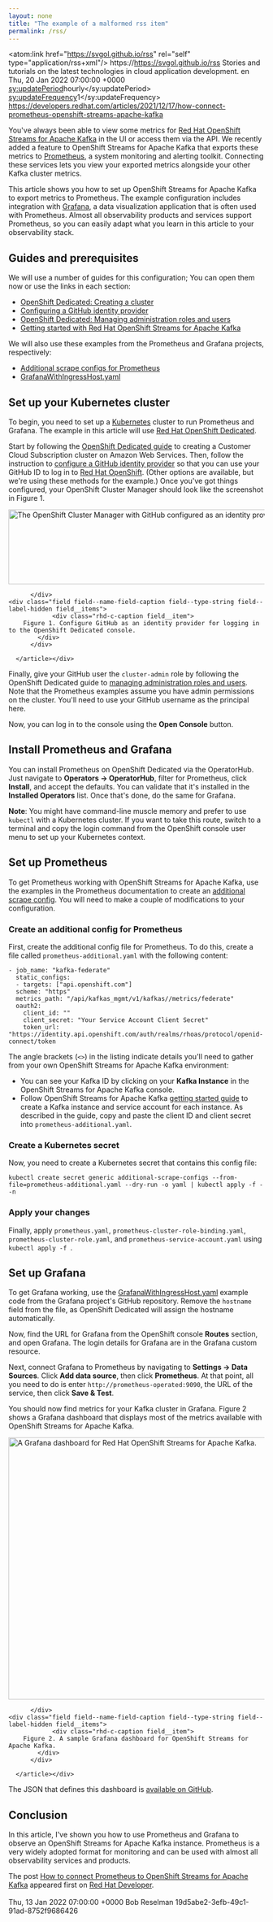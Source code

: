 ```yaml
---
layout: none
title: "The example of a malformed rss item"
permalink: /rss/
---
```


<rss version="2.0"
     xml:base="https://developers.redhat.com/"
     xmlns:atom="http://www.w3.org/2005/Atom">
  <channel>
    <atom:link href="https://svgol.github.io/rss" rel="self" type="application/rss+xml"/>
    <title>svgol' test feed</title>
    <link>https://https://svgol.github.io/rss</link>
    <description>
      Stories and tutorials on the latest technologies in cloud application development.
    </description>
    <language>en</language>
    <lastBuildDate>Thu, 20 Jan 2022 07:00:00 +0000</lastBuildDate>
    <sy:updatePeriod>hourly</sy:updatePeriod>
    <sy:updateFrequency>1</sy:updateFrequency>
    <item>
      <title>How to connect Prometheus to OpenShift Streams for Apache Kafka</title>
      <link>https://developers.redhat.com/articles/2021/12/17/how-connect-prometheus-openshift-streams-apache-kafka</link>
      <description>
<p>You've always been able to view some metrics for <a href="https://developers.redhat.com/products/red-hat-openshift-streams-for-apache-kafka/overview">Red Hat OpenShift Streams for Apache Kafka</a> in the UI or access them via the API. We recently added a feature to OpenShift Streams for Apache Kafka that exports these metrics to <a href="https://prometheus.io">Prometheus</a>, a system monitoring and alerting toolkit. Connecting these services lets you view your exported metrics alongside your other Kafka cluster metrics.</p>

<p>This article shows you how to set up OpenShift Streams for Apache Kafka to export metrics to Prometheus. The example configuration includes integration with <a href="https://grafana.com">Grafana</a>, a data visualization application that is often used with Prometheus. Almost all observability products and services support Prometheus, so you can easily adapt what you learn in this article to your observability stack.</p>

<h2>Guides and prerequisites</h2>

<p>We will use a number of guides for this configuration; You can open them now or use the links in each section:</p>

<ul><li><a href="https://access.redhat.com/documentation/en-us/openshift_dedicated/4/html/creating_a_cluster/index">OpenShift Dedicated: Creating a cluster</a></li>
	<li><a href="https://docs.openshift.com/dedicated/identity_providers/config-identity-providers.html#config-github-idp_config-identity-providers">Configuring a GitHub identity provider</a></li>
	<li><a href="https://access.redhat.com/documentation/en-us/openshift_dedicated/4/html/administering_your_cluster/osd-admin-roles">OpenShift Dedicated: Managing administration roles and users</a></li>
	<li><a href="https://access.redhat.com/documentation/en-us/red_hat_openshift_streams_for_apache_kafka/1/guide/f351c4bd-9840-42ef-bcf2-b0c9be4ee30a">Getting started with Red Hat OpenShift Streams for Apache Kafka</a></li>
</ul><p>We will also use these examples from the Prometheus and Grafana projects, respectively:</p>

<ul><li><a href="https://github.com/prometheus-operator/prometheus-operator/tree/main/example/additional-scrape-configs">Additional scrape configs for Prometheus</a></li>
	<li><a href="https://github.com/grafana-operator/grafana-operator/blob/master/deploy/examples/GrafanaWithIngressHost.yaml">GrafanaWithIngressHost.yaml</a></li>
</ul><h2>Set up your Kubernetes cluster</h2>

<p>To begin, you need to set up a <a href="https://developers.redhat.com/topics/kubernetes">Kubernetes</a> cluster to run Prometheus and Grafana. The example in this article will use <a href="https://cloud.redhat.com/products/dedicated/?intcmp=701f20000012jmYAAQ">Red Hat OpenShift Dedicated</a>.</p>

<p>Start by following the <a href="https://access.redhat.com/documentation/en-us/openshift_dedicated/4/html/creating_a_cluster/index">OpenShift Dedicated guide</a> to creating a Customer Cloud Subscription cluster on Amazon Web Services. Then, follow the instruction to <a href="https://docs.openshift.com/dedicated/identity_providers/config-identity-providers.html#config-github-idp_config-identity-providers">configure a GitHub identity provider</a> so that you can use your GitHub ID to log in to <a href="https://developers.redhat.com/openshift">Red Hat OpenShift</a>. (Other options are available, but we're using these methods for the example.) Once you've got things configured, your OpenShift Cluster Manager should look like the screenshot in Figure 1.</p>

<div class="rhd-c-figure">
  <article class="media media--type-image media--view-mode-article-content"><div class="field field--name-image field--type-image field--label-hidden field__items">
              <a href="https://developers.redhat.com/sites/default/files/prometheus-fig1.png" data-featherlight="image"><img src="https://developers.redhat.com/sites/default/files/styles/article_floated/public/prometheus-fig1.png?itok=B6P_G0hA" width="600" height="147" alt="The OpenShift Cluster Manager with GitHub configured as an identity provider." typeof="Image" /></a>

          </div>
    <div class="field field--name-field-caption field--type-string field--label-hidden field__items">
                <div class="rhd-c-caption field__item">
        Figure 1. Configure GitHub as an identity provider for logging in to the OpenShift Dedicated console.
            </div>
          </div>

      </article></div>
<p>Finally, give your GitHub user the <code>cluster-admin</code> role by following the OpenShift Dedicated guide to <a href="https://access.redhat.com/documentation/en-us/openshift_dedicated/4/html/administering_your_cluster/osd-admin-roles">managing administration roles and users</a>. Note that the Prometheus examples assume you have admin permissions on the cluster. You'll need to use your GitHub username as the principal here.</p>

<p>Now, you can log in to the console using the <strong>Open Console</strong> button.</p>

<h2>Install Prometheus and Grafana</h2>

<p>You can install Prometheus on OpenShift Dedicated via the OperatorHub. Just navigate to <strong>Operators -> OperatorHub</strong>, filter for Prometheus, click <strong>Install</strong>, and accept the defaults. You can validate that it's installed in the <strong>Installed Operators</strong> list. Once that's done, do the same for Grafana.</p>

<p><strong>Note</strong>: You might have command-line muscle memory and prefer to use <code>kubectl</code> with a Kubernetes cluster. If you want to take this route, switch to a terminal and copy the login command from the OpenShift console user menu to set up your Kubernetes context.</p>

<h2>Set up Prometheus</h2>

<p>To get Prometheus working with OpenShift Streams for Apache Kafka, use the examples in the Prometheus documentation to create an <a href="https://github.com/prometheus-operator/prometheus-operator/tree/main/example/additional-scrape-configs">additional scrape config</a>. You will need to make a couple of modifications to your configuration.</p>

<h3>Create an additional config for Prometheus</h3>

<p>First, create the additional config file for Prometheus. To do this, create a file called <code>prometheus-additional.yaml</code> with the following content:</p>

<pre>
<code>- job_name: "kafka-federate"
  static_configs:
  - targets: ["api.openshift.com"]
  scheme: "https"
  metrics_path: "/api/kafkas_mgmt/v1/kafkas/<Your Kafka ID>/metrics/federate"
  oauth2:
    client_id: "<Your Service Account Client ID>"
    client_secret: "Your Service Account Client Secret"
    token_url: "https://identity.api.openshift.com/auth/realms/rhoas/protocol/openid-connect/token</code></pre>

<p>The angle brackets (<code><></code>) in the listing indicate details you'll need to gather from your own OpenShift Streams for Apache Kafka environment:</p>

<ul><li>You can see your Kafka ID by clicking on your <strong>Kafka Instance</strong> in the OpenShift Streams for Apache Kafka console.</li>
	<li>Follow OpenShift Streams for Apache Kafka <a href="https://access.redhat.com/documentation/en-us/red_hat_openshift_streams_for_apache_kafka/1/guide/f351c4bd-9840-42ef-bcf2-b0c9be4ee30a">getting started guide</a> to create a Kafka instance and service account for each instance. As described in the guide, copy and paste the client ID and client secret into <code>prometheus-additional.yaml</code>.</li>
</ul><h3>Create a Kubernetes secret</h3>

<p>Now, you need to create a Kubernetes secret that contains this config file:</p>

<pre>
<code>kubectl create secret generic additional-scrape-configs --from-file=prometheus-additional.yaml --dry-run -o yaml | kubectl apply -f - -n <namespace></code></pre>

<h3>Apply your changes</h3>

<p>Finally, apply <code>prometheus.yaml</code>, <code>prometheus-cluster-role-binding.yaml</code>, <code>prometheus-cluster-role.yaml</code>, and <code>prometheus-service-account.yaml</code> using <code>kubectl apply -f <filename></code>.</p>

<h2>Set up Grafana</h2>

<p>To get Grafana working, use the <a href="https://github.com/grafana-operator/grafana-operator/blob/master/deploy/examples/GrafanaWithIngressHost.yaml">GrafanaWithIngressHost.yaml</a> example code from the Grafana project's GitHub repository. Remove the <code>hostname</code> field from the file, as OpenShift Dedicated will assign the hostname automatically.</p>

<p>Now, find the URL for Grafana from the OpenShift console <strong>Routes</strong> section, and open Grafana. The login details for Grafana are in the Grafana custom resource.</p>

<p>Next, connect Grafana to Prometheus by navigating to <strong>Settings -> Data Sources</strong>. Click <strong>Add data source</strong>, then click <strong>Prometheus</strong>. At that point, all you need to do is enter <code>http://prometheus-operated:9090</code>, the URL of the service, then click <strong>Save & Test</strong>.</p>

<p>You should now find metrics for your Kafka cluster in Grafana. Figure 2 shows a Grafana dashboard that displays most of the metrics available with OpenShift Streams for Apache Kafka.</p>

<div class="rhd-c-figure">
  <article class="media media--type-image media--view-mode-article-content"><div class="field field--name-image field--type-image field--label-hidden field__items">
              <a href="https://developers.redhat.com/sites/default/files/prometheus-fig2.jpg" data-featherlight="image"><img src="https://developers.redhat.com/sites/default/files/styles/article_floated/public/prometheus-fig2.jpg?itok=dF75OCFB" width="600" height="516" alt="A Grafana dashboard for Red Hat OpenShift Streams for Apache Kafka." typeof="Image" /></a>

          </div>
    <div class="field field--name-field-caption field--type-string field--label-hidden field__items">
                <div class="rhd-c-caption field__item">
        Figure 2. A sample Grafana dashboard for OpenShift Streams for Apache Kafka.
            </div>
          </div>

      </article></div>
<p>The JSON that defines this dashboard is <a href="https://github.com/pmuir/rhosak-grafana-dashboard">available on GitHub</a>.</p>

<h2>Conclusion</h2>

<p>In this article, I've shown you how to use Prometheus and Grafana to observe an OpenShift Streams for Apache Kafka instance. Prometheus is a very widely adopted format for monitoring and can be used with almost all observability services and products.</p>
The post <a href="https://developers.redhat.com/articles/2021/12/17/how-connect-prometheus-openshift-streams-apache-kafka" title="How to connect Prometheus to OpenShift Streams for Apache Kafka">How to connect Prometheus to OpenShift Streams for Apache Kafka</a> appeared first on <a href="https://developers.redhat.com/blog" title="Red Hat Developer">Red Hat Developer</a>.
<br /><br />
</description>
<pubDate>Thu, 13 Jan 2022 07:00:00 +0000</pubDate>
<dc:creator>Bob Reselman</dc:creator>
<guid isPermaLink="false">19d5abe2-3efb-49c1-91ad-8752f9686426</guid>
</item>
</channel>
</rss>
